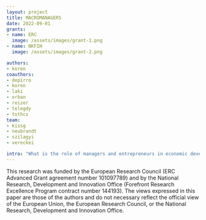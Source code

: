 ```yaml
---
layout: project
title: MACROMANAGERS
date: 2022-09-01
grants:
- name: ERC
  image: /assets/images/grant-1.png
- name: NKFIH
  image: /assets/images/grant-2.png

authors:
- koren
coauthors:
- depirro
- koren
- laki
- orban
- reizer
- telegdy
- tothcs
team:
- kissg
- neubrandt
- szilagyi
- vereckei

intro: "What is the role of managers and entrepreneurs in economic development? It is understood that good management practices can improve business performance, but what policy interventions can help such practices spread? We build quantifiable equilbrium models and estimate them on 40 years of micro data from Austria, Germany and Hungary to answer these questions."
---
```


This research was funded by the European Research Council (ERC Advanced Grant agreement number 101097789) and by the National Research, Development and Innovation Office (Forefront Research Excellence Program contract number 144193). The views expressed in this paper are those of the authors and do not necessary reflect the official view of the European Union, the European Research Council, or the National Research, Development and Innovation Office.